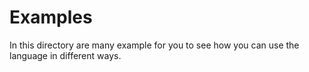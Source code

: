 # Examples

In this directory are many example for you to see how you can use the language in different ways.